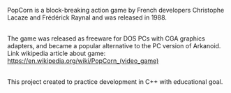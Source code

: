 PopCorn is a block-breaking action game by French developers Christophe Lacaze and Frédérick Raynal and was released in 1988.<br><br>

The game was released as freeware for DOS PCs with CGA graphics adapters, and became a popular alternative to the PC version of Arkanoid.<br>
Link wikipedia article about game: https://en.wikipedia.org/wiki/PopCorn_(video_game)<br><br>


This project created to practice development in C++ with educational goal.
